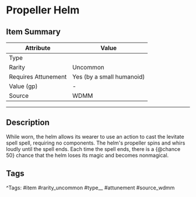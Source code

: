# Propeller Helm

## Item Summary

| Attribute            | Value                        |
|----------------------|------------------------------|
| Type                 |   |
| Rarity               | Uncommon             |
| Requires Attunement  | Yes (by a small humanoid)                |
| Value (gp)           | -    |
| Source               | WDMM |

---

## Description

While worn, the helm allows its wearer to use an action to cast the levitate spell spell, requiring no components. The helm's propeller spins and whirs loudly until the spell ends. Each time the spell ends, there is a {@chance 50} chance that the helm loses its magic and becomes nonmagical.

## Tags

^Tags: #item #rarity_uncommon #type__ #attunement #source_wdmm